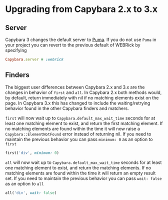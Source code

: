 # Upgrading from Capybara 2.x to 3.x

## Server

Capybara 3 changes the default server to <a href="https://github.com/puma/puma">Puma</a>. If you do not use `Puma` in your project you can
revert to the previous default of WEBRick by specifying

```ruby
Capybara.server = :webrick
```

## Finders

The biggest user differences between Capybara 2.x and 3.x are the changes in behavior of `first` and `all`. In Capybara 2.x both methods would, by default, return immediately with nil if no matching elements exist on the page.  In Capybara 3.x this has changed to include the waiting/retrying behavior found in the other Capybara finders and matchers.

`first` will now wait up to `Capybara.default_max_wait_time` seconds for at least one matching element to exist, and return the first matching element.  If no matching elements are found within the time it will now raise a `Capybara::ElementNotFound` error instead of returning nil. If you need to maintain the previous behavior you can pass `minimum: 0` as an option to `first`

```ruby
first('div', minimum: 0)
```

`all` will now wait up to `Capybara.default_max_wait_time` seconds for at least one matching element to exist, and return the matching elements.  If no matching elements are found within the time it will return an empty result set.  If you need to maintain the previous behavior you can pass `wait: false` as an option to `all`

```ruby
all('div', wait: false)
```

